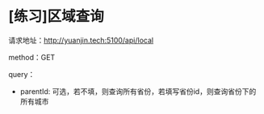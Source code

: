 # [练习]区域查询

请求地址：http://yuanjin.tech:5100/api/local

method：GET

query：

- parentId: 可选，若不填，则查询所有省份，若填写省份id，则查询省份下的所有城市